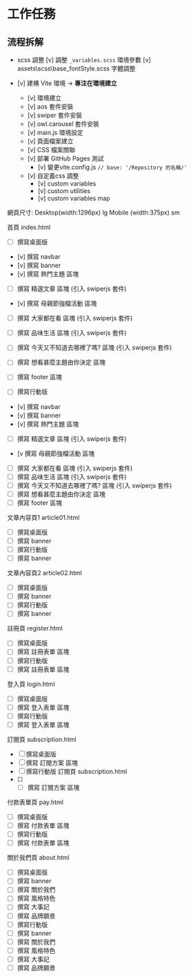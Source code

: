 # 工作任務

## 流程拆解

- scss 調整
[v] 調整 `_variables.scss` 環境參數
[v] assets\scss\base\_fontStyle.scss 字體調整

- [v]  建構 Vite 環境 → **專注在環境建立**
  - [v]  環境建立
  - [v]  aos 套件安裝
  - [v]  swiper 套件安裝
  - [v]  owl.carousel 套件安裝
  - [v]  main.js 環境設定
  - [v]  頁面檔案建立
  - [v]  CSS 檔案關聯
  - [v]  部署 GitHub Pages 測試
    - [v]  變更vite.config.js `// base: '/Repository 的名稱/'`
  - [v] 自定義css 調整
    - [v] custom variables
    - [v] custom utilities
    - [v] custom variables map
  
網頁尺寸: 
  Desktop(width:1296px) lg
  Mobile (width:375px) sm

首頁 index.html

- [ ]  撰寫桌面版
  - [v]  撰寫 navbar
  - [v]  撰寫 banner
  - [v]  撰寫 熱門主題 區塊
  - [ ]  撰寫 精選文章 區塊 (引入 swiperjs 套件)
  - [v]  撰寫 母親節強檔活動 區塊
  - [ ]  撰寫 大家都在看 區塊 (引入 swiperjs 套件)
  - [ ]  撰寫 品味生活 區塊 (引入 swiperjs 套件)
  - [ ]  撰寫 今天又不知道去哪裡了嗎? 區塊 (引入 swiperjs 套件)
  - [ ]  撰寫 想看甚麼主題由你決定 區塊
  - [ ]  撰寫 footer 區塊

- [ ]  撰寫行動版
  - [v]  撰寫 navbar
  - [v]  撰寫 banner
  - [v]  撰寫 熱門主題 區塊
  - [ ]  撰寫 精選文章 區塊 (引入 swiperjs 套件)
  - [v  撰寫 母親節強檔活動 區塊
  - [ ]  撰寫 大家都在看 區塊 (引入 swiperjs 套件)
  - [ ]  撰寫 品味生活 區塊 (引入 swiperjs 套件)
  - [ ]  撰寫 今天又不知道去哪裡了嗎? 區塊 (引入 swiperjs 套件)
  - [ ]  撰寫 想看甚麼主題由你決定 區塊
  - [ ]  撰寫 footer 區塊

文章內容頁1  article01.html

- [ ]  撰寫桌面版
  - [ ]  撰寫 banner
- [ ]  撰寫行動版
  - [ ]  撰寫 banner

文章內容頁2  article02.html

- [ ]  撰寫桌面版
  - [ ]  撰寫 banner
- [ ]  撰寫行動版
  - [ ]  撰寫 banner

註冊頁  register.html
- [ ]  撰寫桌面版 
  - [ ]  撰寫 註冊表單 區塊
- [ ]  撰寫行動版 
  - [ ]  撰寫 註冊表單 區塊

登入頁 login.html

- [ ]  撰寫桌面版 
  - [ ]  撰寫 登入表單 區塊
- [ ]  撰寫行動版
  - [ ]  撰寫 登入表單  區塊

訂閱頁  subscription.html
- [ ]  撰寫桌面版 
  - [ ]  撰寫 訂閱方案 區塊
- [ ]  撰寫行動版 訂閱頁  subscription.html
- [ ]  
  - [ ]  撰寫 訂閱方案 區塊  

付款表單頁 pay.html

- [ ]  撰寫桌面版 
  - [ ]  撰寫 付款表單 區塊  
- [ ]  撰寫行動版
  - [ ]  撰寫 付款表單 區塊

關於我們頁 about.html
- [ ]  撰寫桌面版 
  - [ ]  撰寫 banner
  - [ ]  撰寫 關於我們
  - [ ]  撰寫 風格特色
  - [ ]  撰寫 大事記
  - [ ]  撰寫 品牌願景  
- [ ]  撰寫行動版 
  - [ ]  撰寫 banner
  - [ ]  撰寫 關於我們
  - [ ]  撰寫 風格特色
  - [ ]  撰寫 大事記
  - [ ]  撰寫 品牌願景